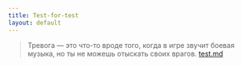 ```yaml
---
title: Test-for-test
layout: default
---
```


>Тревога — это что-то вроде того, когда в игре звучит боевая музыка, но ты не можешь отыскать своих врагов.
[test.md](test.md)